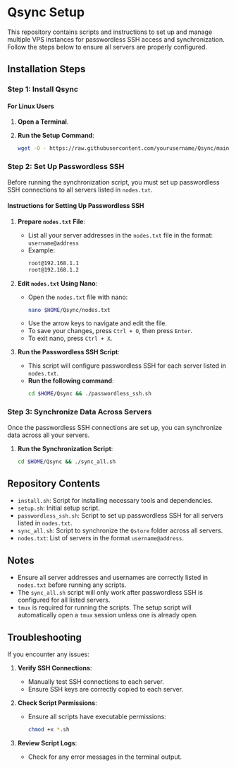
# Qsync Setup

This repository contains scripts and instructions to set up and manage multiple VPS instances for passwordless SSH access and synchronization. Follow the steps below to ensure all servers are properly configured.

## Installation Steps

### Step 1: Install Qsync

#### For Linux Users

1. **Open a Terminal**.

2. **Run the Setup Command**:
   ```sh
   wget -O - https://raw.githubusercontent.com/yourusername/Qsync/main/setup.sh | bash
   ```

### Step 2: Set Up Passwordless SSH

Before running the synchronization script, you must set up passwordless SSH connections to all servers listed in `nodes.txt`.

#### Instructions for Setting Up Passwordless SSH

1. **Prepare `nodes.txt` File**:
   - List all your server addresses in the `nodes.txt` file in the format: `username@address`
   - Example:
     ```txt
     root@192.168.1.1
     root@192.168.1.2
     ```

2. **Edit `nodes.txt` Using Nano**:
   - Open the `nodes.txt` file with nano:
     ```sh
     nano $HOME/Qsync/nodes.txt
     ```
   - Use the arrow keys to navigate and edit the file.
   - To save your changes, press `Ctrl + O`, then press `Enter`.
   - To exit nano, press `Ctrl + X`.

3. **Run the Passwordless SSH Script**:
   - This script will configure passwordless SSH for each server listed in `nodes.txt`.
   - **Run the following command**:
     ```sh
     cd $HOME/Qsync && ./passwordless_ssh.sh
     ```

### Step 3: Synchronize Data Across Servers

Once the passwordless SSH connections are set up, you can synchronize data across all your servers.

1. **Run the Synchronization Script**:
   ```sh
   cd $HOME/Qsync && ./sync_all.sh
   ```

## Repository Contents

- `install.sh`: Script for installing necessary tools and dependencies.
- `setup.sh`: Initial setup script.
- `passwordless_ssh.sh`: Script to set up passwordless SSH for all servers listed in `nodes.txt`.
- `sync_all.sh`: Script to synchronize the `Qstore` folder across all servers.
- `nodes.txt`: List of servers in the format `username@address`.

## Notes

- Ensure all server addresses and usernames are correctly listed in `nodes.txt` before running any scripts.
- The `sync_all.sh` script will only work after passwordless SSH is configured for all listed servers.
- `tmux` is required for running the scripts. The setup script will automatically open a `tmux` session unless one is already open.

## Troubleshooting

If you encounter any issues:

1. **Verify SSH Connections**:
   - Manually test SSH connections to each server.
   - Ensure SSH keys are correctly copied to each server.

2. **Check Script Permissions**:
   - Ensure all scripts have executable permissions:
     ```sh
     chmod +x *.sh
     ```

3. **Review Script Logs**:
   - Check for any error messages in the terminal output.
